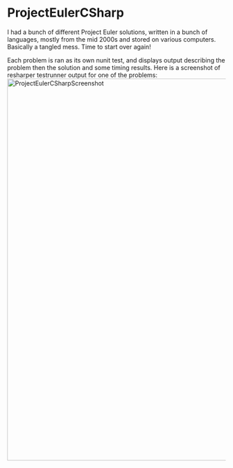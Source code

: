 # ProjectEulerCSharp
I had a bunch of different Project Euler solutions, written in a bunch of languages, mostly from the mid 2000s and stored on various computers. Basically a tangled mess. Time to start over again!

Each problem is ran as its own nunit test, and displays output describing the problem then the solution and some timing results. Here is a screenshot of resharper testrunner output for one of the problems:<img width="880" alt="ProjectEulerCSharpScreenshot" src="https://user-images.githubusercontent.com/22631908/128618415-c5b55087-dbe1-4984-a913-714d799c1099.png">


